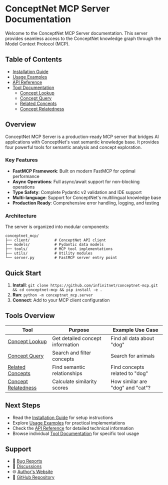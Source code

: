 # ConceptNet MCP Server Documentation

Welcome to the ConceptNet MCP Server documentation. This server provides seamless access to the ConceptNet knowledge graph through the Model Context Protocol (MCP).

## Table of Contents

- [Installation Guide](installation.md)
- [Usage Examples](usage.md)
- [API Reference](api.md)
- [Tool Documentation](tools/)
  - [Concept Lookup](tools/concept_lookup.md)
  - [Concept Query](tools/concept_query.md)
  - [Related Concepts](tools/related_concepts.md)
  - [Concept Relatedness](tools/concept_relatedness.md)

## Overview

ConceptNet MCP Server is a production-ready MCP server that bridges AI applications with ConceptNet's vast semantic knowledge base. It provides four powerful tools for semantic analysis and concept exploration.

### Key Features

- **FastMCP Framework**: Built on modern FastMCP for optimal performance
- **Async Operations**: Full async/await support for non-blocking operations
- **Type Safety**: Complete Pydantic v2 validation and IDE support
- **Multi-language**: Support for ConceptNet's multilingual knowledge base
- **Production Ready**: Comprehensive error handling, logging, and testing

### Architecture

The server is organized into modular components:

```
conceptnet_mcp/
├── client/           # ConceptNet API client
├── models/           # Pydantic data models
├── tools/            # MCP tool implementations  
├── utils/            # Utility modules
└── server.py         # FastMCP server entry point
```

## Quick Start

1. **Install**: `git clone https://github.com/infinitnet/conceptnet-mcp.git && cd conceptnet-mcp && pip install -e .`
2. **Run**: `python -m conceptnet_mcp.server`
3. **Connect**: Add to your MCP client configuration

## Tools Overview

| Tool | Purpose | Example Use Case |
|------|---------|------------------|
| [Concept Lookup](tools/concept_lookup.md) | Get detailed concept information | Find all data about "dog" |
| [Concept Query](tools/concept_query.md) | Search and filter concepts | Search for animals |
| [Related Concepts](tools/related_concepts.md) | Find semantic relationships | Find concepts related to "dog" |
| [Concept Relatedness](tools/concept_relatedness.md) | Calculate similarity scores | How similar are "dog" and "cat"? |

## Next Steps

- Read the [Installation Guide](installation.md) for setup instructions
- Explore [Usage Examples](usage.md) for practical implementations
- Check the [API Reference](api.md) for detailed technical information
- Browse individual [Tool Documentation](tools/) for specific tool usage

## Support

- 🐛 [Bug Reports](https://github.com/infinitnet/conceptnet-mcp/issues)
- 💬 [Discussions](https://github.com/infinitnet/conceptnet-mcp/discussions)
- 🌐 [Author's Website](https://infinitnet.io/)
- 📖 [GitHub Repository](https://github.com/infinitnet/conceptnet-mcp)